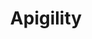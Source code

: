 ---
codehost: https://github.com/https://github.com/zfcampus
logohandle: apigility
sort: apigility
title: Apigility
twitter: https://x.com/apigility
website: https://apigility.org/
youtube: https://www.youtube.com/channel/UCiFN9yPX84v45VcgdS6zAfA
---